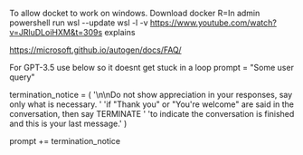 To allow docket to work on windows.
Download docker
R=In admin powershell run wsl --update
wsl -l -v
https://www.youtube.com/watch?v=JRluDLoiHXM&t=309s explains

https://microsoft.github.io/autogen/docs/FAQ/


For GPT-3.5 use below so it doesnt get stuck in a loop
prompt = "Some user query"

termination_notice = (
    '\n\nDo not show appreciation in your responses, say only what is necessary. '
    'if "Thank you" or "You\'re welcome" are said in the conversation, then say TERMINATE '
    'to indicate the conversation is finished and this is your last message.'
)

prompt += termination_notice